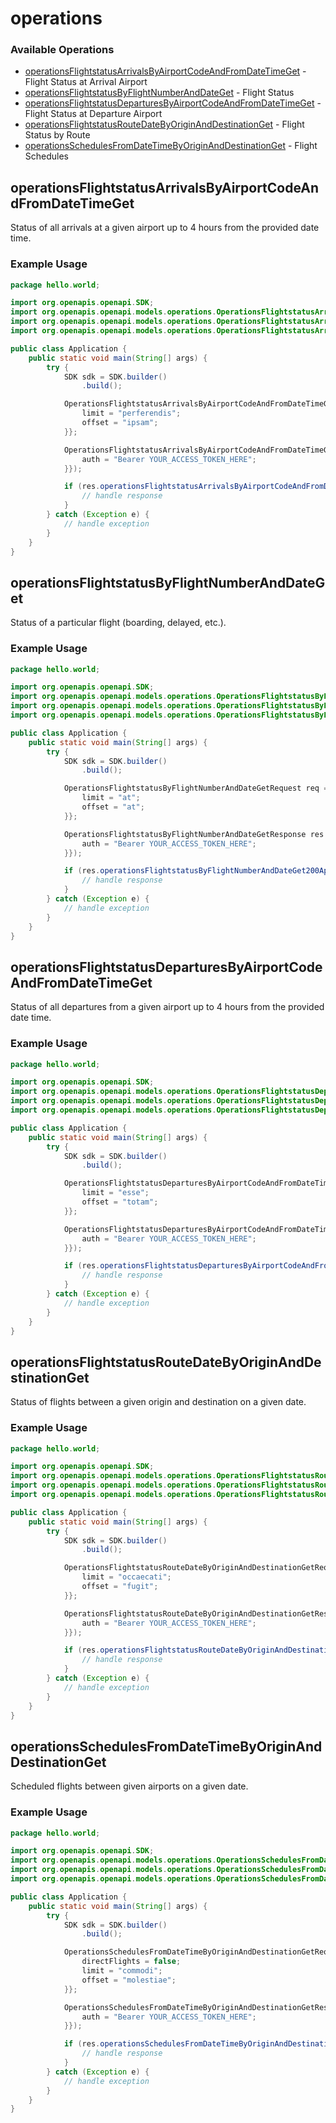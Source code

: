 # operations

### Available Operations

* [operationsFlightstatusArrivalsByAirportCodeAndFromDateTimeGet](#operationsflightstatusarrivalsbyairportcodeandfromdatetimeget) - Flight Status at Arrival Airport
* [operationsFlightstatusByFlightNumberAndDateGet](#operationsflightstatusbyflightnumberanddateget) - Flight Status
* [operationsFlightstatusDeparturesByAirportCodeAndFromDateTimeGet](#operationsflightstatusdeparturesbyairportcodeandfromdatetimeget) - Flight Status at Departure Airport
* [operationsFlightstatusRouteDateByOriginAndDestinationGet](#operationsflightstatusroutedatebyoriginanddestinationget) - Flight Status by Route
* [operationsSchedulesFromDateTimeByOriginAndDestinationGet](#operationsschedulesfromdatetimebyoriginanddestinationget) - Flight Schedules

## operationsFlightstatusArrivalsByAirportCodeAndFromDateTimeGet

Status of all arrivals at a given airport up to 4 hours from the provided date time.

### Example Usage

```java
package hello.world;

import org.openapis.openapi.SDK;
import org.openapis.openapi.models.operations.OperationsFlightstatusArrivalsByAirportCodeAndFromDateTimeGetRequest;
import org.openapis.openapi.models.operations.OperationsFlightstatusArrivalsByAirportCodeAndFromDateTimeGetResponse;
import org.openapis.openapi.models.operations.OperationsFlightstatusArrivalsByAirportCodeAndFromDateTimeGetSecurity;

public class Application {
    public static void main(String[] args) {
        try {
            SDK sdk = SDK.builder()
                .build();

            OperationsFlightstatusArrivalsByAirportCodeAndFromDateTimeGetRequest req = new OperationsFlightstatusArrivalsByAirportCodeAndFromDateTimeGetRequest("quis", "veritatis", "deserunt") {{
                limit = "perferendis";
                offset = "ipsam";
            }};            

            OperationsFlightstatusArrivalsByAirportCodeAndFromDateTimeGetResponse res = sdk.operations.operationsFlightstatusArrivalsByAirportCodeAndFromDateTimeGet(req, new OperationsFlightstatusArrivalsByAirportCodeAndFromDateTimeGetSecurity("repellendus") {{
                auth = "Bearer YOUR_ACCESS_TOKEN_HERE";
            }});

            if (res.operationsFlightstatusArrivalsByAirportCodeAndFromDateTimeGet200ApplicationJSONObject != null) {
                // handle response
            }
        } catch (Exception e) {
            // handle exception
        }
    }
}
```

## operationsFlightstatusByFlightNumberAndDateGet

Status of a particular flight (boarding, delayed, etc.).

### Example Usage

```java
package hello.world;

import org.openapis.openapi.SDK;
import org.openapis.openapi.models.operations.OperationsFlightstatusByFlightNumberAndDateGetRequest;
import org.openapis.openapi.models.operations.OperationsFlightstatusByFlightNumberAndDateGetResponse;
import org.openapis.openapi.models.operations.OperationsFlightstatusByFlightNumberAndDateGetSecurity;

public class Application {
    public static void main(String[] args) {
        try {
            SDK sdk = SDK.builder()
                .build();

            OperationsFlightstatusByFlightNumberAndDateGetRequest req = new OperationsFlightstatusByFlightNumberAndDateGetRequest("sapiente", "quo", "odit") {{
                limit = "at";
                offset = "at";
            }};            

            OperationsFlightstatusByFlightNumberAndDateGetResponse res = sdk.operations.operationsFlightstatusByFlightNumberAndDateGet(req, new OperationsFlightstatusByFlightNumberAndDateGetSecurity("maiores") {{
                auth = "Bearer YOUR_ACCESS_TOKEN_HERE";
            }});

            if (res.operationsFlightstatusByFlightNumberAndDateGet200ApplicationJSONObject != null) {
                // handle response
            }
        } catch (Exception e) {
            // handle exception
        }
    }
}
```

## operationsFlightstatusDeparturesByAirportCodeAndFromDateTimeGet

Status of all departures from a given airport up to 4 hours from the provided date time.

### Example Usage

```java
package hello.world;

import org.openapis.openapi.SDK;
import org.openapis.openapi.models.operations.OperationsFlightstatusDeparturesByAirportCodeAndFromDateTimeGetRequest;
import org.openapis.openapi.models.operations.OperationsFlightstatusDeparturesByAirportCodeAndFromDateTimeGetResponse;
import org.openapis.openapi.models.operations.OperationsFlightstatusDeparturesByAirportCodeAndFromDateTimeGetSecurity;

public class Application {
    public static void main(String[] args) {
        try {
            SDK sdk = SDK.builder()
                .build();

            OperationsFlightstatusDeparturesByAirportCodeAndFromDateTimeGetRequest req = new OperationsFlightstatusDeparturesByAirportCodeAndFromDateTimeGetRequest("molestiae", "quod", "quod") {{
                limit = "esse";
                offset = "totam";
            }};            

            OperationsFlightstatusDeparturesByAirportCodeAndFromDateTimeGetResponse res = sdk.operations.operationsFlightstatusDeparturesByAirportCodeAndFromDateTimeGet(req, new OperationsFlightstatusDeparturesByAirportCodeAndFromDateTimeGetSecurity("porro") {{
                auth = "Bearer YOUR_ACCESS_TOKEN_HERE";
            }});

            if (res.operationsFlightstatusDeparturesByAirportCodeAndFromDateTimeGet200ApplicationJSONObject != null) {
                // handle response
            }
        } catch (Exception e) {
            // handle exception
        }
    }
}
```

## operationsFlightstatusRouteDateByOriginAndDestinationGet

Status of flights between a given origin and destination on a given date.

### Example Usage

```java
package hello.world;

import org.openapis.openapi.SDK;
import org.openapis.openapi.models.operations.OperationsFlightstatusRouteDateByOriginAndDestinationGetRequest;
import org.openapis.openapi.models.operations.OperationsFlightstatusRouteDateByOriginAndDestinationGetResponse;
import org.openapis.openapi.models.operations.OperationsFlightstatusRouteDateByOriginAndDestinationGetSecurity;

public class Application {
    public static void main(String[] args) {
        try {
            SDK sdk = SDK.builder()
                .build();

            OperationsFlightstatusRouteDateByOriginAndDestinationGetRequest req = new OperationsFlightstatusRouteDateByOriginAndDestinationGetRequest("dolorum", "dicta", "nam", "officia") {{
                limit = "occaecati";
                offset = "fugit";
            }};            

            OperationsFlightstatusRouteDateByOriginAndDestinationGetResponse res = sdk.operations.operationsFlightstatusRouteDateByOriginAndDestinationGet(req, new OperationsFlightstatusRouteDateByOriginAndDestinationGetSecurity("deleniti") {{
                auth = "Bearer YOUR_ACCESS_TOKEN_HERE";
            }});

            if (res.operationsFlightstatusRouteDateByOriginAndDestinationGet200ApplicationJSONObject != null) {
                // handle response
            }
        } catch (Exception e) {
            // handle exception
        }
    }
}
```

## operationsSchedulesFromDateTimeByOriginAndDestinationGet

Scheduled flights between given airports on a given date.

### Example Usage

```java
package hello.world;

import org.openapis.openapi.SDK;
import org.openapis.openapi.models.operations.OperationsSchedulesFromDateTimeByOriginAndDestinationGetRequest;
import org.openapis.openapi.models.operations.OperationsSchedulesFromDateTimeByOriginAndDestinationGetResponse;
import org.openapis.openapi.models.operations.OperationsSchedulesFromDateTimeByOriginAndDestinationGetSecurity;

public class Application {
    public static void main(String[] args) {
        try {
            SDK sdk = SDK.builder()
                .build();

            OperationsSchedulesFromDateTimeByOriginAndDestinationGetRequest req = new OperationsSchedulesFromDateTimeByOriginAndDestinationGetRequest("hic", "optio", "totam", "beatae") {{
                directFlights = false;
                limit = "commodi";
                offset = "molestiae";
            }};            

            OperationsSchedulesFromDateTimeByOriginAndDestinationGetResponse res = sdk.operations.operationsSchedulesFromDateTimeByOriginAndDestinationGet(req, new OperationsSchedulesFromDateTimeByOriginAndDestinationGetSecurity("modi") {{
                auth = "Bearer YOUR_ACCESS_TOKEN_HERE";
            }});

            if (res.operationsSchedulesFromDateTimeByOriginAndDestinationGet200ApplicationJSONObject != null) {
                // handle response
            }
        } catch (Exception e) {
            // handle exception
        }
    }
}
```
